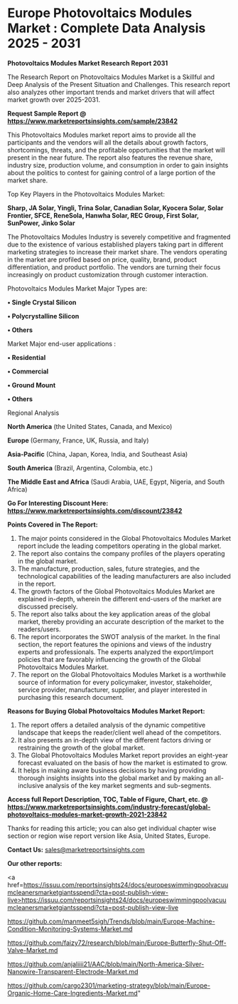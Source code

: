 # Europe Photovoltaics Modules Market : Complete Data Analysis 2025 - 2031

<strong>Photovoltaics Modules Market Research Report 2031</strong>

The Research Report on Photovoltaics Modules Market is a Skillful and Deep Analysis of the Present Situation and Challenges. This research report also analyzes other important trends and market drivers that will affect market growth over 2025-2031.

<strong>Request Sample Report @ <a href=https://www.marketreportsinsights.com/sample/23842>https://www.marketreportsinsights.com/sample/23842</a></strong>

This Photovoltaics Modules market report aims to provide all the participants and the vendors will all the details about growth factors, shortcomings, threats, and the profitable opportunities that the market will present in the near future. The report also features the revenue share, industry size, production volume, and consumption in order to gain insights about the politics to contest for gaining control of a large portion of the market share.

Top Key Players in the Photovoltaics Modules Market:

<strong>Sharp, JA Solar, Yingli, Trina Solar, Canadian Solar, Kyocera Solar, Solar Frontier, SFCE, ReneSola, Hanwha Solar, REC Group, First Solar, SunPower, Jinko Solar</strong>

The Photovoltaics Modules Industry is severely competitive and fragmented due to the existence of various established players taking part in different marketing strategies to increase their market share. The vendors operating in the market are profiled based on price, quality, brand, product differentiation, and product portfolio. The vendors are turning their focus increasingly on product customization through customer interaction.

Photovoltaics Modules Market Major Types are:

<strong>• Single Crystal Silicon

• Polycrystalline Silicon

• Others</strong>

Market Major end-user applications :

<strong>• Residential

• Commercial

• Ground Mount

• Others</strong>

Regional Analysis

</u><strong><b>North America</b></strong> (the United States, Canada, and Mexico)

<strong><b>Europe </b></strong>(Germany, France, UK, Russia, and Italy)

<strong><b>Asia-Pacific</b></strong> (China, Japan, Korea, India, and Southeast Asia)

<strong><b>South America</b></strong> (Brazil, Argentina, Colombia, etc.)

<strong><b>The Middle East and Africa</b></strong> (Saudi Arabia, UAE, Egypt, Nigeria, and South Africa)

<strong>Go For Interesting Discount Here: <a href=https://www.marketreportsinsights.com/discount/23842>https://www.marketreportsinsights.com/discount/23842</a></strong>

<strong>Points Covered in The Report:</strong>
<ol>
  <li>The major points considered in the Global Photovoltaics Modules Market report include the leading competitors operating in the global market.</li>
  <li>The report also contains the company profiles of the players operating in the global market.</li>
  <li>The manufacture, production, sales, future strategies, and the technological capabilities of the leading manufacturers are also included in the report.</li>
  <li>The growth factors of the Global Photovoltaics Modules Market are explained in-depth, wherein the different end-users of the market are discussed precisely.</li>
  <li>The report also talks about the key application areas of the global market, thereby providing an accurate description of the market to the readers/users.</li>
  <li>The report incorporates the SWOT analysis of the market. In the final section, the report features the opinions and views of the industry experts and professionals. The experts analyzed the export/import policies that are favorably influencing the growth of the Global Photovoltaics Modules Market.</li>
  <li>The report on the Global Photovoltaics Modules Market is a worthwhile source of information for every policymaker, investor, stakeholder, service provider, manufacturer, supplier, and player interested in purchasing this research document.</li>
</ol>
<strong>Reasons for Buying Global Photovoltaics Modules Market Report:</strong>

<ol>
  <li>The report offers a detailed analysis of the dynamic competitive landscape that keeps the reader/client well ahead of the competitors.</li>
  <li>It also presents an in-depth view of the different factors driving or restraining the growth of the global market.</li>
  <li>The Global Photovoltaics Modules Market report provides an eight-year forecast evaluated on the basis of how the market is estimated to grow.</li>
  <li>It helps in making aware business decisions by having providing thorough insights insights into the global market and by making an all-inclusive analysis of the key market segments and sub-segments.</li>
</ol>
<strong>Access full Report Description, TOC, Table of Figure, Chart, etc. @ <a href=https://www.marketreportsinsights.com/industry-forecast/global-photovoltaics-modules-market-growth-2021-23842>https://www.marketreportsinsights.com/industry-forecast/global-photovoltaics-modules-market-growth-2021-23842</a></strong>


Thanks for reading this article; you can also get individual chapter wise section or region wise report version like Asia, United States, Europe.

<strong>Contact Us:</strong>
sales@marketreportsinsights.com

<strong>Our other reports:</strong>

<a href=https://issuu.com/reportsinsights24/docs/europeswimmingpoolvacuumcleanersmarketgiantsspendi?cta=post-publish-view-live>https://issuu.com/reportsinsights24/docs/europeswimmingpoolvacuumcleanersmarketgiantsspendi?cta=post-publish-view-live</a>

<a href=https://github.com/manmeet5sigh/Trends/blob/main/Europe-Machine-Condition-Monitoring-Systems-Market.md>https://github.com/manmeet5sigh/Trends/blob/main/Europe-Machine-Condition-Monitoring-Systems-Market.md</a>

<a href=https://github.com/faizy72/research/blob/main/Europe-Butterfly-Shut-Off-Valve-Market.md>https://github.com/faizy72/research/blob/main/Europe-Butterfly-Shut-Off-Valve-Market.md</a>

<a href=https://github.com/anjaliiii21/AAC/blob/main/North-America-Silver-Nanowire-Transparent-Electrode-Market.md>https://github.com/anjaliiii21/AAC/blob/main/North-America-Silver-Nanowire-Transparent-Electrode-Market.md</a>

<a href=https://github.com/cargo2301/marketing-strategy/blob/main/Europe-Organic-Home-Care-Ingredients-Market.md>https://github.com/cargo2301/marketing-strategy/blob/main/Europe-Organic-Home-Care-Ingredients-Market.md</a>"
